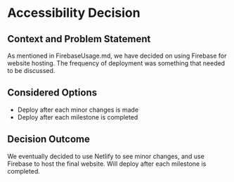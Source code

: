 # Accessibility Decision

## Context and Problem Statement

As mentioned in FirebaseUsage.md, we have decided on using Firebase for website hosting. The frequency of deployment was something that needed to be discussed.

## Considered Options

* Deploy after each minor changes is made
* Deploy after each milestone is completed

## Decision Outcome
We eventually decided to use Netlify to see minor changes, and use Firebase to host the final website. Will deploy after each milestone is completed.

